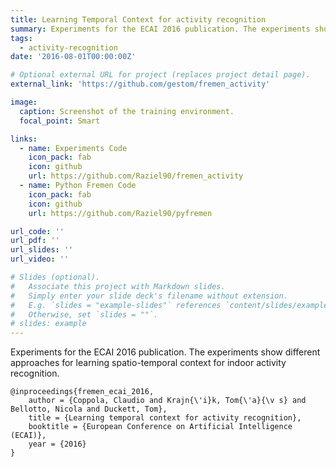 ```yaml
---
title: Learning Temporal Context for activity recognition
summary: Experiments for the ECAI 2016 publication. The experiments show different approaches for learning spatio-temporal context for indoor activity recognition.
tags:
  - activity-recognition
date: '2016-08-01T00:00:00Z'

# Optional external URL for project (replaces project detail page).
external_link: 'https://github.com/gestom/fremen_activity'

image:
  caption: Screenshot of the training environment.
  focal_point: Smart

links:
  - name: Experiments Code
    icon_pack: fab
    icon: github
    url: https://github.com/Raziel90/fremen_activity
  - name: Python Fremen Code
    icon_pack: fab
    icon: github
    url: https://github.com/Raziel90/pyfremen

url_code: ''
url_pdf: ''
url_slides: ''
url_video: ''

# Slides (optional).
#   Associate this project with Markdown slides.
#   Simply enter your slide deck's filename without extension.
#   E.g. `slides = "example-slides"` references `content/slides/example-slides.md`.
#   Otherwise, set `slides = ""`.
# slides: example
---
```

Experiments for the ECAI 2016 publication. The experiments show different approaches for learning spatio-temporal context for indoor activity recognition.

```
@inproceedings{fremen_ecai_2016,
	author = {Coppola, Claudio and Krajn{\'i}k, Tom{\'a}{\v s} and Bellotto, Nicola and Duckett, Tom},
	title = {Learning temporal context for activity recognition},
	booktitle = {European Conference on Artificial Intelligence (ECAI)},
	year = {2016}
}
```
